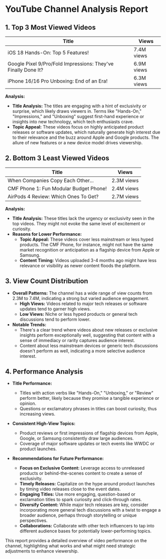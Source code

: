 # YouTube Channel Analysis Report

## 1. **Top 3 Most Viewed Videos**

| Title | Views |
|-------|-------|
| iOS 18 Hands-On: Top 5 Features! | 7.4M views |
| Google Pixel 9/Pro/Fold Impressions: They've Finally Done It? | 6.9M views |
| iPhone 16/16 Pro Unboxing: End of an Era! | 6.3M views |

**Analysis:**
- **Title Analysis:** The titles are engaging with a hint of exclusivity or surprise, which likely draws viewers in. Terms like "Hands-On," "Impressions," and "Unboxing" suggest first-hand experience or insights into new technology, which tech enthusiasts crave.
- **Topic Appeal:** These videos focus on highly anticipated product releases or software updates, which naturally generate high interest due to their relevance and the buzz around Apple and Google products. The allure of new features or a new device model drives viewership.

## 2. **Bottom 3 Least Viewed Videos**

| Title | Views |
|-------|-------|
| When Companies Copy Each Other... | 2.3M views |
| CMF Phone 1: Fun Modular Budget Phone! | 2.4M views |
| AirPods 4 Review: Which Ones To Get? | 2.7M views |

**Analysis:**
- **Title Analysis:** These titles lack the urgency or exclusivity seen in the top videos. They might not evoke the same level of excitement or curiosity.
- **Reasons for Lower Performance:**
  - **Topic Appeal:** These videos cover less mainstream or less hyped products. The CMF Phone, for instance, might not have the same market recognition or anticipation as a flagship device from Apple or Samsung.
  - **Content Timing:** Videos uploaded 3-4 months ago might have less relevance or visibility as newer content floods the platform.

## 3. **View Count Distribution**

- **Overall Patterns:** The channel has a wide range of view counts from 2.3M to 7.4M, indicating a strong but varied audience engagement.
  - **High Views:** Videos related to major tech releases or software updates tend to garner high views.
  - **Low Views:** Niche or less hyped products or general tech discussions tend to perform lower.
- **Notable Trends:**
  - There's a clear trend where videos about new releases or exclusive insights perform exceptionally well, suggesting that content with a sense of immediacy or rarity captures audience interest.
  - Content about less mainstream devices or generic tech discussions doesn't perform as well, indicating a more selective audience interest.

## 4. **Performance Analysis**

- **Title Performance:**
  - Titles with action verbs like "Hands-On," "Unboxing," or "Review" perform better, likely because they promise a tangible experience or opinion.
  - Questions or exclamatory phrases in titles can boost curiosity, thus increasing views.
  
- **Consistent High-View Topics:**
  - Product reviews or first impressions of flagship devices from Apple, Google, or Samsung consistently draw large audiences.
  - Coverage of major software updates or tech events like WWDC or product launches.

- **Recommendations for Future Performance:**
  - **Focus on Exclusive Content:** Leverage access to unreleased products or behind-the-scenes content to create a sense of exclusivity.
  - **Timely Releases:** Capitalize on the hype around product launches by timing video releases close to the event dates.
  - **Engaging Titles:** Use more engaging, question-based or exclamation titles to spark curiosity and click-through rates.
  - **Diversify Content:** While major tech releases are key, consider incorporating more general tech discussions with a twist to engage a broader audience, perhaps through storytelling or unique perspectives.
  - **Collaborations:** Collaborate with other tech influencers to tap into different audience bases for potentially lower-performing topics.

This report provides a detailed overview of video performance on the channel, highlighting what works and what might need strategic adjustments to enhance viewership.
